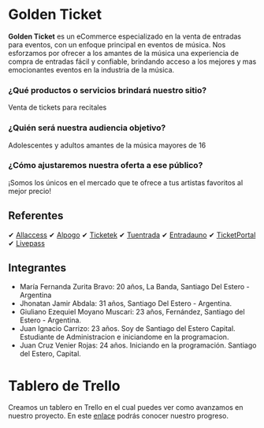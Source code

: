 # Golden Ticket

**Golden Ticket** es un eCommerce especializado en la venta de entradas para eventos, con un enfoque principal en eventos de música. Nos esforzamos por ofrecer a los amantes de la música una experiencia de compra de entradas fácil y confiable, brindando acceso a los mejores y mas emocionantes eventos en la industria de la música.

### ¿Qué productos o servicios brindará nuestro sitio?
Venta de tickets para recitales

### ¿Quién será nuestra audiencia objetivo?
Adolescentes y adultos amantes de la música mayores de 16

### ¿Cómo ajustaremos nuestra oferta a ese público?
¡Somos los únicos en el mercado que te ofrece a tus artistas favoritos al mejor precio!

## Referentes

✔ [Allaccess](https://www.allaccess.com.ar/)
✔ [Alpogo](https://alpogo.com/)
✔ [Ticketek](https://www.ticketek.com.ar/)
✔ [Tuentrada](https://www.tuentrada.com/)
✔ [Entradauno](https://www.entradauno.com/)
✔ [TicketPortal](https://www.ticketportal.com.ar/)
✔ [Livepass](https://livepass.com.ar/)


## Integrantes

* María Fernanda Zurita Bravo: 20 años, La Banda, Santiago Del Estero - Argentina 
* Jhonatan Jamir Abdala: 31 años, Santiago Del Estero - Argentina.
* Giuliano Ezequiel Moyano Muscari: 23 años, Fernández, Santiago del Estero - Argentina. 
* Juan Ignacio Carrizo: 23 años. Soy de Santiago del Estero Capital. Estudiante de Administracion e iniciandome en la programacion. 
* Juan Cruz Venier Rojas: 24 años. Iniciando en la programación. Santiago del Estero, Capital. 

# Tablero de Trello
Creamos un tablero en Trello en el cual puedes ver como avanzamos en nuestro proyecto. En este [enlace](https://trello.com/b/MLmY28ky/proyecto-integrador-dh) podrás conocer nuestro progreso.